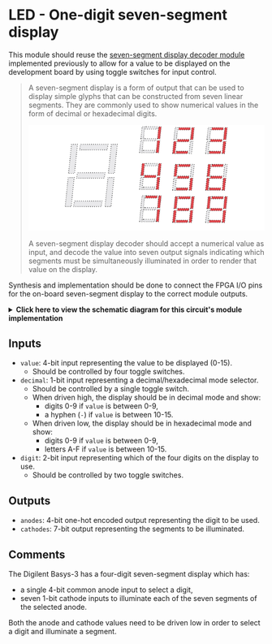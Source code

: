 # LED - One-digit seven-segment display 

This module should reuse the [seven-segment display decoder module](../3-seven-segment-decoder/) implemented previously to allow for a value to be displayed on the development board by using toggle switches for input control. 

<blockquote>

A seven-segment display is a form of output that can be used to display simple glyphs that can be constructed from seven linear segments. They are commonly used to show numerical values in the form of decimal or hexadecimal digits.

<p align="center">
    <img width="500px" src="../3-seven-segment-decoder/seven-segment-display.png"/>
</p>

A seven-segment display decoder should accept a numerical value as input, and decode the value into seven output signals indicating which segments must be simultaneously illuminated in order to render that value on the display.

</blockquote>

Synthesis and implementation should be done to connect the FPGA I/O pins for the on-board seven-segment display to the correct module outputs.

<details>
<summary>
    <b>Click here to view the schematic diagram for this circuit's module implementation</b>
</summary>
<p>
    <br/>
    <img width="750px" src="schematic.png"/>
</p>
</details>

## Inputs

- `value`: 4-bit input representing the value to be displayed (0-15).
  - Should be controlled by four toggle switches.
- `decimal`: 1-bit input representing a decimal/hexadecimal mode selector.
  - Should be controlled by a single toggle switch.
  - When driven high, the display should be in decimal mode and show:
    - digits 0-9 if `value` is between 0-9, 
    - a hyphen (`-`) if `value` is between 10-15.
  - When driven low, the display should be in hexadecimal mode and show:
    - digits 0-9 if `value` is between 0-9,
    - letters A-F if `value` is between 10-15.
- `digit`: 2-bit input representing which of the four digits on the display to use.
  - Should be controlled by two toggle switches.

## Outputs

- `anodes`: 4-bit one-hot encoded output representing the digit to be used.
- `cathodes`: 7-bit output representing the segments to be illuminated.

## Comments

The Digilent Basys-3 has a four-digit seven-segment display which has:

- a single 4-bit common anode input to select a digit,
- seven 1-bit cathode inputs to illuminate each of the seven segments of the selected anode.

Both the anode and cathode values need to be driven low in order to select a digit and illuminate a segment.
